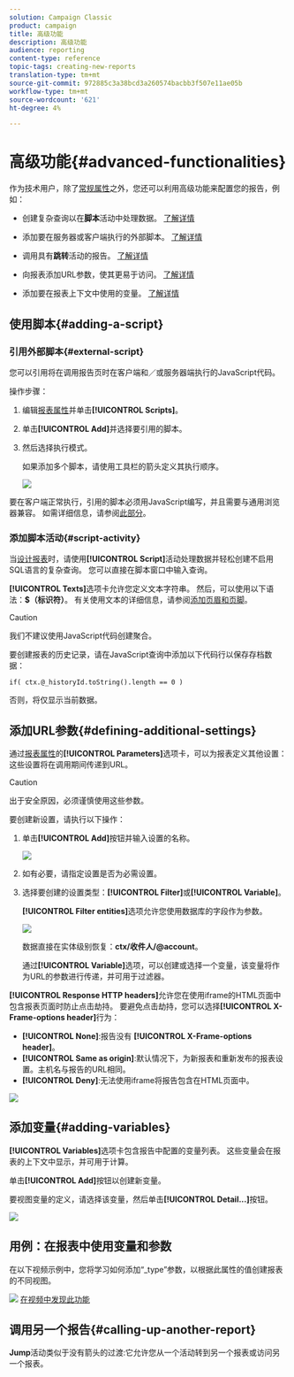 ```yaml
---
solution: Campaign Classic
product: campaign
title: 高级功能
description: 高级功能
audience: reporting
content-type: reference
topic-tags: creating-new-reports
translation-type: tm+mt
source-git-commit: 972885c3a38bcd3a260574bacbb3f507e11ae05b
workflow-type: tm+mt
source-wordcount: '621'
ht-degree: 4%

---
```



# 高级功能{#advanced-functionalities}

作为技术用户，除了[常规属性](../../reporting/using/properties-of-the-report.md)之外，您还可以利用高级功能来配置您的报告，例如：

* 创建复杂查询以在&#x200B;**脚本**&#x200B;活动中处理数据。 [了解详情](#script-activity)

* 添加要在服务器或客户端执行的外部脚本。 [了解详情](#external-script)

* 调用具有&#x200B;**跳转**&#x200B;活动的报告。 [了解详情](#calling-up-another-report)

* 向报表添加URL参数，使其更易于访问。 [了解详情](#calling-up-another-report)

* 添加要在报表上下文中使用的变量。 [了解详情](#adding-variables)

## 使用脚本{#adding-a-script}

### 引用外部脚本{#external-script}

您可以引用将在调用报告页时在客户端和／或服务器端执行的JavaScript代码。

操作步骤：

1. 编辑[报表属性](../../reporting/using/properties-of-the-report.md)并单击&#x200B;**[!UICONTROL Scripts]**。
1. 单击&#x200B;**[!UICONTROL Add]**&#x200B;并选择要引用的脚本。
1. 然后选择执行模式。

   如果添加多个脚本，请使用工具栏的箭头定义其执行顺序。

   ![](assets/reporting_custom_js.png)

要在客户端正常执行，引用的脚本必须用JavaScript编写，并且需要与通用浏览器兼容。 如需详细信息，请参阅[此部分](../../web/using/web-forms-answers.md)。

### 添加脚本活动{#script-activity}

当[设计报表](../../reporting/using/creating-a-new-report.md#modelizing-the-chart)时，请使用&#x200B;**[!UICONTROL Script]**&#x200B;活动处理数据并轻松创建不启用SQL语言的复杂查询。 您可以直接在脚本窗口中输入查询。

**[!UICONTROL Texts]**&#x200B;选项卡允许您定义文本字符串。 然后，可以使用以下语法：**$（标识符）**。 有关使用文本的详细信息，请参阅[添加页眉和页脚](../../reporting/using/element-layout.md#adding-a-header-and-a-footer)。

>[!CAUTION]
>
>我们不建议使用JavaScript代码创建聚合。

要创建报表的历史记录，请在JavaScript查询中添加以下代码行以保存存档数据：

```
if( ctx.@_historyId.toString().length == 0 )
```

否则，将仅显示当前数据。

## 添加URL参数{#defining-additional-settings}

通过[报表属性](../../reporting/using/properties-of-the-report.md)的&#x200B;**[!UICONTROL Parameters]**&#x200B;选项卡，可以为报表定义其他设置：这些设置将在调用期间传递到URL。

>[!CAUTION]
>
>出于安全原因，必须谨慎使用这些参数。

要创建新设置，请执行以下操作：

1. 单击&#x200B;**[!UICONTROL Add]**&#x200B;按钮并输入设置的名称。

   ![](assets/s_ncs_advuser_report_properties_09a.png)

1. 如有必要，请指定设置是否为必需设置。

1. 选择要创建的设置类型：**[!UICONTROL Filter]**&#x200B;或&#x200B;**[!UICONTROL Variable]**。

   **[!UICONTROL Filter entities]**&#x200B;选项允许您使用数据库的字段作为参数。

   ![](assets/s_ncs_advuser_report_properties_09b.png)

   数据直接在实体级别恢复：**ctx/收件人/@account**。

   通过&#x200B;**[!UICONTROL Variable]**&#x200B;选项，可以创建或选择一个变量，该变量将作为URL的参数进行传递，并可用于过滤器。

**[!UICONTROL Response HTTP headers]**&#x200B;允许您在使用iframe的HTML页面中包含报表页面时防止点击劫持。 要避免点击劫持，您可以选择&#x200B;**[!UICONTROL X-Frame-options header]**&#x200B;行为：

* **[!UICONTROL None]**:报告没有 **[!UICONTROL X-Frame-options header]**。
* **[!UICONTROL Same as origin]**:默认情况下，为新报表和重新发布的报表设置。主机名与报告的URL相同。
* **[!UICONTROL Deny]**:无法使用iframe将报告包含在HTML页面中。

![](assets/s_ncs_advuser_report_properties_09c.png)

## 添加变量{#adding-variables}

**[!UICONTROL Variables]**&#x200B;选项卡包含报告中配置的变量列表。 这些变量会在报表的上下文中显示，并可用于计算。

单击&#x200B;**[!UICONTROL Add]**&#x200B;按钮以创建新变量。

要视图变量的定义，请选择该变量，然后单击&#x200B;**[!UICONTROL Detail...]**&#x200B;按钮。

![](assets/s_ncs_advuser_report_properties_10.png)

## 用例：在报表中使用变量和参数

在以下视频示例中，您将学习如何添加“_type”参数，以根据此属性的值创建报表的不同视图。

![](assets/do-not-localize/how-to-video.png) [在视频中发现此功能](https://helpx.adobe.com/campaign/classic/how-to/add-url-parameter-in-acv6.html?playlist=/ccx/v1/collection/product/campaign/classic/segment/business-practitioners/explevel/intermediate/applaunch/how-to-4/collection.ccx.js&amp;ref=helpx.adobe.com)


## 调用另一个报告{#calling-up-another-report}

**Jump**&#x200B;活动类似于没有箭头的过渡:它允许您从一个活动转到另一个报表或访问另一个报表。
